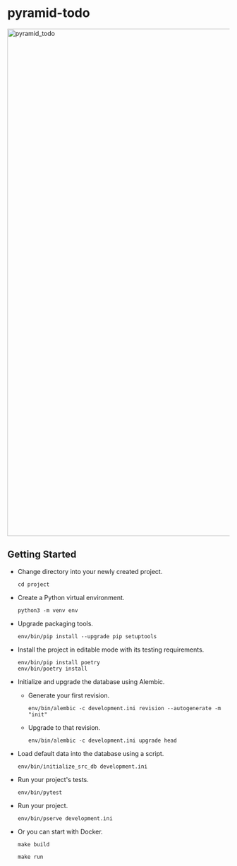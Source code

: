 pyramid-todo
============

<img width="1151" alt="pyramid_todo" src="https://user-images.githubusercontent.com/36563045/82798453-7fe0e080-9eb3-11ea-858e-37f09aceacd4.png">


Getting Started
---------------

- Change directory into your newly created project.

  ```
  cd project
  ```

- Create a Python virtual environment.

  ```
  python3 -m venv env
  ```

- Upgrade packaging tools.

  ```
  env/bin/pip install --upgrade pip setuptools
  ```

- Install the project in editable mode with its testing requirements.
  ```
  env/bin/pip install poetry
  env/bin/poetry install
  ```

- Initialize and upgrade the database using Alembic.

    - Generate your first revision.
        ```
        env/bin/alembic -c development.ini revision --autogenerate -m "init"
        ```

    - Upgrade to that revision.
        ```
        env/bin/alembic -c development.ini upgrade head
        ```

- Load default data into the database using a script.
    ```
    env/bin/initialize_src_db development.ini
    ```

- Run your project's tests.
    ```
    env/bin/pytest
    ```

- Run your project.
    ```
    env/bin/pserve development.ini
    ```


- Or you can start with Docker.
    ```
    make build
    ```

    ```
    make run
    ```
